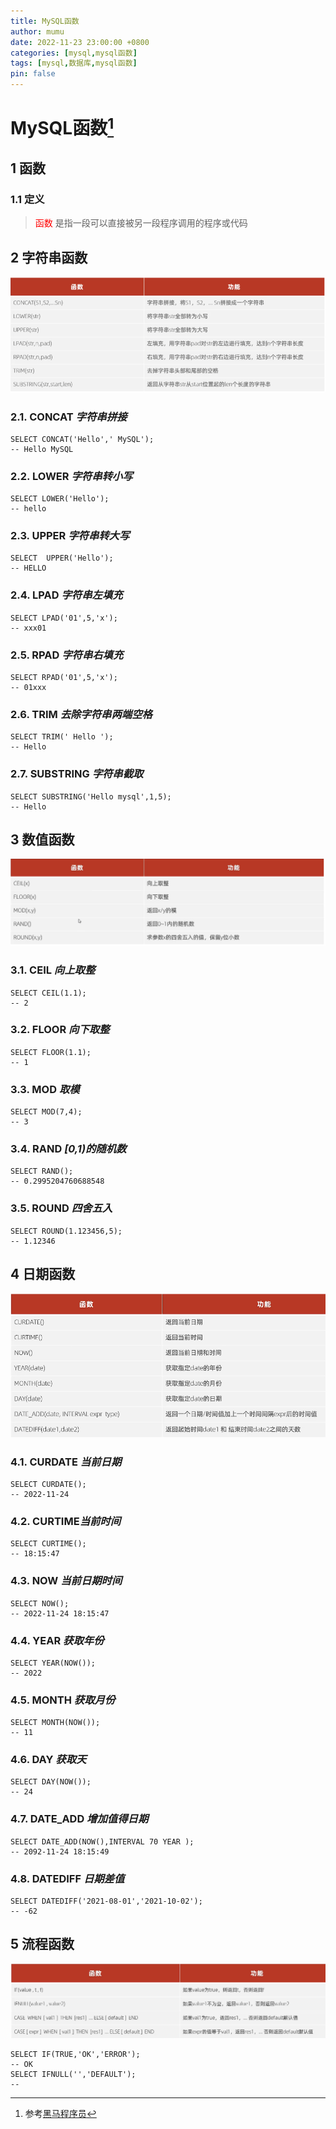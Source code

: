 ```yaml
---
title: MySQL函数
author: mumu
date: 2022-11-23 23:00:00 +0800
categories: [mysql,mysql函数]
tags: [mysql,数据库,mysql函数]
pin: false
---
```


# MySQL函数[^1]

## 1 函数

### 1.1 定义

> <font color='red' size=''>函数</font> 是指一段可以直接被另一段程序调用的程序或代码

## 2 字符串函数

![image-20221123230755016](https://raw.githubusercontent.com/sn-mumu/cloud-storage/main/PicGo/20221123230755.png)

### 2.1. CONCAT *字符串拼接*

```mysql
SELECT CONCAT('Hello',' MySQL');
-- Hello MySQL
```

### 2.2. LOWER *字符串转小写*

```mysql
SELECT LOWER('Hello');
-- hello
```

### 2.3. UPPER *字符串转大写*

```mysql
SELECT  UPPER('Hello');
-- HELLO
```
### 2.4. LPAD *字符串左填充*

```mysql
SELECT LPAD('01',5,'x');
-- xxx01
```
### 2.5. RPAD *字符串右填充*

```mysql
SELECT RPAD('01',5,'x');
-- 01xxx
```
### 2.6. TRIM *去除字符串两端空格*

```mysql
SELECT TRIM(' Hello ');
-- Hello
```
### 2.7. SUBSTRING *字符串截取*

```mysql
SELECT SUBSTRING('Hello mysql',1,5);
-- Hello
```

## 3 数值函数

![image-20221124174019208](https://raw.githubusercontent.com/sn-mumu/cloud-storage/main/PicGo/202211241740430.png)

### 3.1. CEIL *向上取整*

```mysql
SELECT CEIL(1.1);
-- 2
```
### 3.2. FLOOR *向下取整*

```mysql
SELECT FLOOR(1.1);
-- 1
```
### 3.3. MOD *取模*

```mysql
SELECT MOD(7,4);
-- 3
```
### 3.4. RAND *[0,1)的随机数*

```mysql
SELECT RAND();
-- 0.2995204760688548
```
### 3.5. ROUND *四舍五入*

```mysql
SELECT ROUND(1.123456,5);
-- 1.12346
```

## 4 日期函数

![image-20221124181127982](https://raw.githubusercontent.com/sn-mumu/cloud-storage/main/PicGo/202211241811050.png)

### 4.1. CURDATE *当前日期*

```mysql
SELECT CURDATE();
-- 2022-11-24
```
### 4.2. CURTIME*当前时间*

```mysql
SELECT CURTIME();
-- 18:15:47
```
### 4.3. NOW *当前日期时间*

```mysql
SELECT NOW();
-- 2022-11-24 18:15:47
```
### 4.4. YEAR *获取年份*

```mysql
SELECT YEAR(NOW());
-- 2022
```
### 4.5. MONTH *获取月份*

```mysql
SELECT MONTH(NOW());
-- 11
```
### 4.6. DAY *获取天*

```mysql
SELECT DAY(NOW());
-- 24
```
### 4.7. DATE_ADD *增加值得日期*

```mysql
SELECT DATE_ADD(NOW(),INTERVAL 70 YEAR );
-- 2092-11-24 18:15:49
```
### 4.8. DATEDIFF *日期差值*

```mysql
SELECT DATEDIFF('2021-08-01','2021-10-02');
-- -62
```

## 5 流程函数

![image-20221124183145583](https://raw.githubusercontent.com/sn-mumu/cloud-storage/main/PicGo/202211241831683.png)

```mysql
SELECT IF(TRUE,'OK','ERROR');
-- OK
SELECT IFNULL('','DEFAULT');
-- 
```

[^1]: 参考[黑马程序员](https://www.itheima.com/)